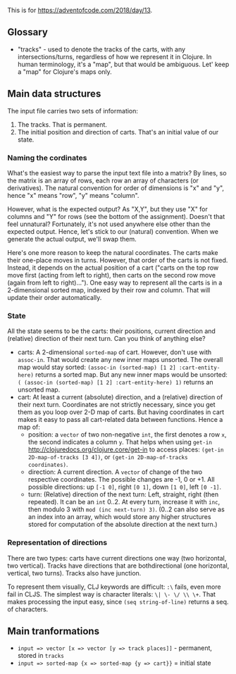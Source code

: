 This is for https://adventofcode.com/2018/day/13.

## Glossary

 - "tracks" - used to denote the tracks of the carts, with any intersections/turns, regardless of how we represent it in Clojure. In human terminology, it's a "map", but that would be ambiguous. Let' keep a "map" for Clojure's maps only.

## Main data structures
The input file carries two sets of information:

1. The tracks. That is permanent.
2. The initial position and direction of carts. That's an initial value of our state.

### Naming the cordinates
What's the easiest way to parse the input text file into a matrix? By lines, so the matrix is an array of rows, each row an array of characters (or derivatives). The natural convention for order of dimensions is "x" and "y", hence "x" means "row", "y" means "column".

However, what is the expected output? As "X,Y", but they use "X" for columns and "Y" for rows (see the bottom of the assignment). Doesn't that feel unnatural? Fortunately, it's not used anywhere else other than the expected output. Hence, let's stick to our (natural) convention. When we generate the actual output, we'll swap them.

Here's one more reason to keep the natural coordinates. The carts make their one-place moves in turns. However, that order of the carts is not fixed. Instead, it depends on the actual position of a cart ("carts on the top row move first (acting from left to right), then carts on the second row move (again from left to right)..."). One easy way to represent all the carts is in a 2-dimensional sorted map, indexed by their row and column. That will update their order automatically.

### State
All the state seems to be the carts: their positions, current direction and (relative) direction of their next turn. Can you think of anything else?

* carts: A 2-dimensional `sorted-map` of cart. However, don't use with `assoc-in`. That would create any new inner maps unsorted. The overall map would stay sorted: `(assoc-in (sorted-map) [1 2] :cart-entity-here)` returns a sorted map. But any new inner maps would be unsorted: `( (assoc-in (sorted-map) [1 2] :cart-entity-here) 1)` returns an unsorted map.
* cart: At least a current (absolute) direction, and a (relative) direction of their next turn. Coordinates are not strictly necessary, since you get them as you loop over 2-D map of carts. But having coordinates in cart makes it easy to pass all cart-related data between functions. Hence a map of:
  * position: a `vector` of two non-negative `int`, the first denotes a row `x`, the second indicates a column `y`. That helps when using `get-in` http://clojuredocs.org/clojure.core/get-in to access places: `(get-in 2D-map-of-tracks [3 4])`, or `(get-in 2D-map-of-tracks coordinates)`.
  * direction: A current direction. A `vector` of change of the two respective coordinates. The possible changes are -1, 0 or +1. All possible directions: up `[-1 0]`, right `[0 1]`, down `[1 0]`, left `[0 -1]`.
  * turn: (Relative) direction of the next turn: Left, straight, right (then repeated). It can be an `int` 0..2. At every turn, increase it with `inc`, then modulo 3 with `mod (inc next-turn) 3)`. (0..2 can also serve as an index into an array, which would store any higher structures stored for computation of the absolute direction at the next turn.)

### Representation of directions
There are two types: carts have current directions one way (two horizontal, two vertical). Tracks have directions that are bothdirectional (one horizontal, vertical, two turns). Tracks also have junction.

To represent them visually, CLJ keywords are difficult: `:\` fails, even more fail in CLJS. The simplest way is character literals: `\| \- \/ \\ \+`. That makes processing the input easy, since `(seq string-of-line)` returns a seq. of characters.

## Main tranformations

* `input => vector [x => vector [y => track places]]` - permanent, stored in `tracks`
* `input => sorted-map {x => sorted-map {y => cart}}` = initial state

```
```
